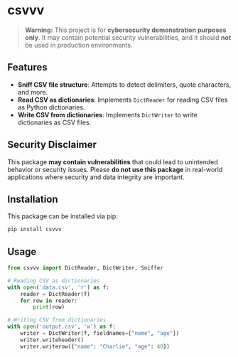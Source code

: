 # csvvv

> **Warning:** This project is for **cybersecurity demonstration purposes only**. It may contain potential security vulnerabilities, and it should **not** be used in production environments.

## Features

- **Sniff CSV file structure**: Attempts to detect delimiters, quote characters, and more.
- **Read CSV as dictionaries**: Implements `DictReader` for reading CSV files as Python dictionaries.
- **Write CSV from dictionaries**: Implements `DictWriter` to write dictionaries as CSV files.

## Security Disclaimer

This package **may contain vulnerabilities** that could lead to unintended behavior or security issues.
Please **do not use this package** in real-world applications where security and data integrity are important.

## Installation

This package can be installed via pip:
```python
pip install csvvv
```

## Usage

```python
from csvvv import DictReader, DictWriter, Sniffer

# Reading CSV as dictionaries
with open('data.csv', 'r') as f:
    reader = DictReader(f)
    for row in reader:
        print(row)

# Writing CSV from dictionaries
with open('output.csv', 'w') as f:
    writer = DictWriter(f, fieldnames=["name", "age"])
    writer.writeheader()
    writer.writerow({"name": "Charlie", "age": 40})
```